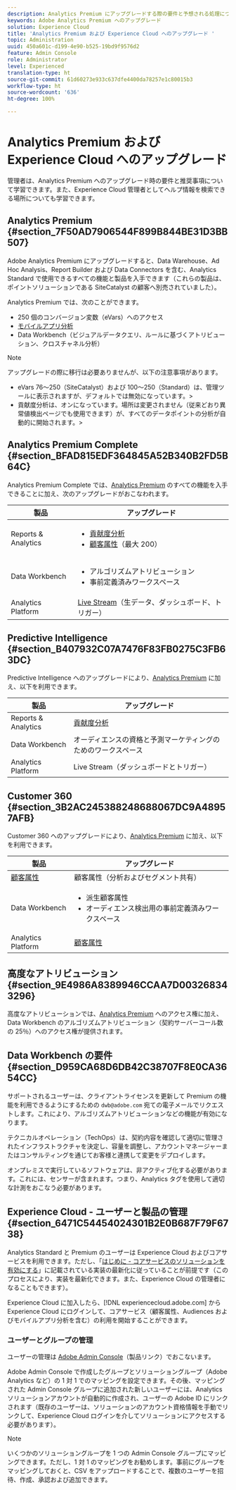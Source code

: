 ```yaml
---
description: Analytics Premium にアップグレードする際の要件と予想される処理について説明します。
keywords: Adobe Analytics Premium へのアップグレード
solution: Experience Cloud
title: 'Analytics Premium および Experience Cloud へのアップグレード '
topic: Administration
uuid: 450a601c-d199-4e90-b525-19bd9f9576d2
feature: Admin Console
role: Administrator
level: Experienced
translation-type: ht
source-git-commit: 61d60273e933c637dfe4400da78257e1c80015b3
workflow-type: ht
source-wordcount: '636'
ht-degree: 100%

---
```



# Analytics Premium および Experience Cloud へのアップグレード

管理者は、Analytics Premium へのアップグレード時の要件と推奨事項について学習できます。また、Experience Cloud 管理者としてヘルプ情報を検索できる場所についても学習できます。

## Analytics Premium {#section_7F50AD7906544F899B844BE31D3BB507}

Adobe Analytics Premium にアップグレードすると、Data Warehouse、Ad Hoc Analysis、Report Builder および Data Connectors を含む、Analytics Standard で使用できるすべての機能と製品を入手できます（これらの製品は、ポイントソリューションである SiteCatalyst の顧客へ別売されていました）。

Analytics Premium では、次のことができます。

* 250 個のコンバージョン変数（eVars）へのアクセス
* [モバイルアプリ分析](https://docs.adobe.com/content/help/ja-JP/mobile-services/using/home.html)
* Data Workbench（ビジュアルデータクエリ、ルールに基づくアトリビューション、クロスチャネル分析）

>[!NOTE]
>
>アップグレードの際に移行は必要ありませんが、以下の注意事項があります。
>
>* eVars 76～250（SiteCatalyst）および 100～250（Standard）は、管理ツールに表示されますが、デフォルトでは無効になっています。>
>* 貢献度分析は、オンになっています。場所は変更されません（従来どおり異常値検出ページでも使用できます）が、すべてのデータポイントの分析が自動的に開始されます。>


## Analytics Premium Complete {#section_BFAD815EDF364845A52B340B2FD5B64C}

Analytics Premium Complete では、[Analytics Premium](../admin-getting-started/upgrade-to-analytics-premium.md#section_7F50AD7906544F899B844BE31D3BB507) のすべての機能を入手できることに加え、次のアップグレードがおこなわれます。

| 製品 | アップグレード |
|--- |--- |
| Reports &amp; Analytics | <ul><li>[貢献度分析](https://docs.adobe.com/content/help/ja-JP/analytics/analyze/analysis-workspace/virtual-analyst/contribution-analysis/ca-tokens.html)</li><li>[顧客属性](../attributes/attributes.md#concept_ACFEE7C8B8E94875BA0825CDF4913AF1)（最大 200）</li></ul> |
| Data Workbench | <ul><li>アルゴリズムアトリビューション</li><li>事前定義済みワークスペース</li></ul> |
| Analytics Platform | [Live Stream](https://helpx.adobe.com/jp/analytics/kb/getting-started-with-livestream-api.html)（生データ、ダッシュボード、トリガー） |

## Predictive Intelligence {#section_B407932C07A7476F83FB0275C3FB63DC}

Predictive Intelligence へのアップグレードにより、[Analytics Premium](../admin-getting-started/upgrade-to-analytics-premium.md#section_7F50AD7906544F899B844BE31D3BB507) に加え、以下を利用できます。

| 製品 | アップグレード |
|---|---|
| Reports &amp; Analytics | [貢献度分析](https://docs.adobe.com/content/help/ja-JP/analytics/analyze/analysis-workspace/virtual-analyst/contribution-analysis/ca-tokens.html) |
| Data Workbench | オーディエンスの資格と予測マーケティングのためのワークスペース |
| Analytics Platform | Live Stream（ダッシュボードとトリガー） |

## Customer 360 {#section_3B2AC245388248688067DC9A48957AFB}

Customer 360 へのアップグレードにより、[Analytics Premium](../admin-getting-started/upgrade-to-analytics-premium.md#section_7F50AD7906544F899B844BE31D3BB507) に加え、以下を利用できます。

| 製品 | アップグレード |
|--- |--- |
| [顧客属性](../attributes/attributes.md) | 顧客属性（分析およびセグメント共有） |
| Data Workbench | <ul><li>派生顧客属性</li><li>オーディエンス検出用の事前定義済みワークスペース</li></ul> |
| Analytics Platform | [顧客属性](../attributes/attributes.md) |

## 高度なアトリビューション {#section_9E4986A8389946CCAA7D003268343296}

高度なアトリビューションでは、[Analytics Premium](../admin-getting-started/upgrade-to-analytics-premium.md#section_7F50AD7906544F899B844BE31D3BB507) へのアクセス権に加え、Data Workbench のアルゴリズムアトリビューション（契約サーバーコール数の 25％）へのアクセス権が提供されます。

## Data Workbench の要件 {#section_D959CA68D6DB42C38707F8E0CA3654CC}

サポートされるユーザーは、クライアントライセンスを更新して Premium の機能を利用できるようにするための `dwb@adobe.com` 宛ての電子メールでリクエストします。これにより、アルゴリズムアトリビューションなどの機能が有効になります。

テクニカルオペレーション（TechOps）は、契約内容を確認して適切に管理されたインフラストラクチャを決定し、容量を調整し、アカウントマネージャーまたはコンサルティングを通じてお客様と連携して変更をデプロイします。

オンプレミスで実行しているソフトウェアは、非アクティブ化する必要があります。これには、センサーが含まれます。つまり、Analytics タグを使用して適切な計測をおこなう必要があります。

## Experience Cloud - ユーザーと製品の管理 {#section_6471C54454024301B2E0B687F79F6738}

Analytics Standard と Premium のユーザーは Experience Cloud およびコアサービスを利用できます。ただし、「[はじめに - コアサービスのソリューションを有効にする](../core-services/core-services.md#concept_07ED1D5C64234E77976E6D572E78FB9C)」に記載されている実装の最新化に従っていることが前提です（このプロセスにより、実装を最新化できます。また、Experience Cloud の管理者になることもできます）。

Experience Cloud に加入したら、[!DNL experiencecloud.adobe.com] から Experience Cloud にログインして、コアサービス（顧客属性、Audiences およびモバイルアプリ分析を含む）の利用を開始することができます。

### ユーザーとグループの管理

ユーザーの管理は [Adobe Admin Console](https://helpx.adobe.com/jp/enterprise/help/aedash.html)（製品リンク）でおこないます。

Adobe Admin Console で作成したグループとソリューショングループ（Adobe Analytics など）の 1 対 1 でのマッピングを設定できます。その後、マッピングされた Admin Console グループに追加された新しいユーザーには、Analytics ソリューションアカウントが自動的に作成され、ユーザーの Adobe ID にリンクされます（既存のユーザーは、ソリューションのアカウント資格情報を手動でリンクして、Experience Cloud ログインを介してソリューションにアクセスする必要があります）。

>[!NOTE]
>
>いくつかのソリューショングループを 1 つの Admin Console グループにマッピングできます。ただし、1 対 1 のマッピングをお勧めします。事前にグループをマッピングしておくと、CSV をアップロードすることで、複数のユーザーを招待、作成、承認および追加できます。
